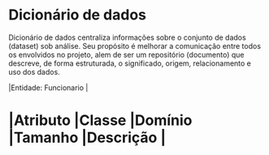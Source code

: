 # Dicionário de dados
Dicionário de dados centraliza informações sobre o conjunto de dados (dataset) sob análise. Seu propósito é melhorar a comunicação entre todos os envolvidos no projeto, alem de ser um repositório (documento) que descreve, de forma estruturada, o significado, origem, relacionamento e uso dos dados.


|Entidade: Funcionario                                                                         |
# |Atributo        |Classe          |Domínio       |Tamanho         |Descrição                 |
